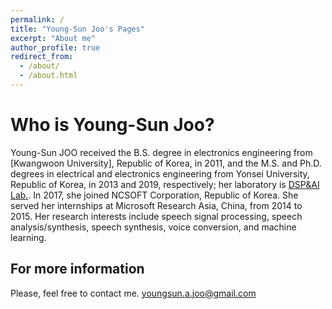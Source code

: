 ```yaml
---
permalink: /
title: "Young-Sun Joo's Pages"
excerpt: "About me"
author_profile: true
redirect_from: 
  - /about/
  - /about.html
---
```



Who is Young-Sun Joo?
=======

Young-Sun JOO received the B.S. degree in electronics engineering from [Kwangwoon University], Republic of Korea, in 2011, and the M.S. and Ph.D. degrees in electrical and electronics engineering from Yonsei University, Republic of Korea, in 2013 and 2019, respectively; her laboratory is [DSP&AI Lab.](http://dsp.yonsei.ac.kr/). In 2017, she joined NCSOFT Corporation, Republic of Korea. She served her internships at Microsoft Research Asia, China, from 2014 to 2015. Her research interests include speech signal processing, speech analysis/synthesis, speech synthesis, voice conversion, and machine learning.


For more information
------
Please, feel free to contact me. 
<i class="fas fa-fw fa-envelope" aria-hidden="true"></i>
youngsun.a.joo@gmail.com
